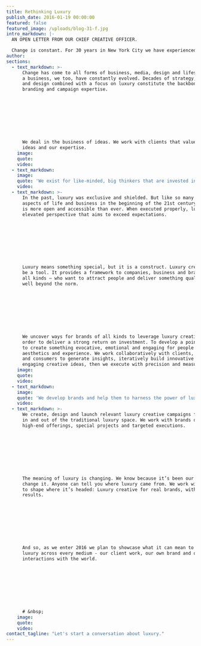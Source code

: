 ```yaml
---
title: Rethinking Luxury
publish_date: 2016-01-19 00:00:00
featured: false
featured_image: /uploads/blog-31-f.jpg
intro_markdown: |-
  AN OPEN LETTER FROM OUR CHIEF CREATIVE OFFICER.

  Change is constant. For 30 years in New York City we have experienced the ebb and flow of economic, social and stylistic trends. Relevancy is about evolution, so here we are.​
author:
sections:
  - text_markdown: >-
      Change has come to all forms of business, media, design and lifestyle. As
      a business, we too, have constantly evolved. Decades of strategy, creative
      and design combined with a focus on luxury constitute the backbone of our
      branding and campaign expertise.









      We deal in the business of ideas. We work with clients that value those
      ideas and our expertise.​
    image:
    quote:
    video:
  - text_markdown:
    image:
    quote: 'We exist for like-minded, big thinkers that are invested in seeing successful luxury creative work that makes a difference.'
    video:
  - text_markdown: >-
      In the past, luxury was exclusive and shielded. But like so many other
      aspects of life and business in the beginning of the 21st century, luxury
      is more open and accessible than ever. When executed properly, luxury is an
      elevated perspective that aims to exceed expectations.









      Luxury means something special, but it is a construct. Luxury creative can
      be a tool. It provides a framework to companies, business and brands – of
      all kinds – who want to attract people and deliver something qualitatively
      well beyond the norm.









      We uncover ways for brands of all kinds to leverage luxury creative in
      order to deliver a strong return on investment. To develop a point of view,
      to create something evocative, emotional and engaging for people who value
      aesthetics and experience. We work collaboratively with clients, partners
      and consumers to generate insights, iteratively build innovative and
      engaging creative ideas, then we execute with precision and measure.​
    image:
    quote:
    video:
  - text_markdown:
    image:
    quote: 'We develop brands and help them to harness the power of luxury positioning, aesthetics and tactics.'
    video:
  - text_markdown: >-
      We create, design and launch relevant luxury creative campaigns for clients
      in and out of the traditional luxury space. We work with brands on their
      high-end offerings, special projects and targeted executions.









      The meaning of luxury is changing. We know because it’s been our mission to
      change it. Anyone can tell you where luxury came from. We work with clients
      to shape where it’s headed: Luxury creative for real brands, with real
      results.









      And so, as we enter 2016 we plan to showcase what it can mean to rethink
      luxury across every medium - our client work, our own brand and our
      interactions with the world.









      # &nbsp;
    image:
    quote:
    video:
contact_tagline: "Let's start a conversation about luxury."
---
```



